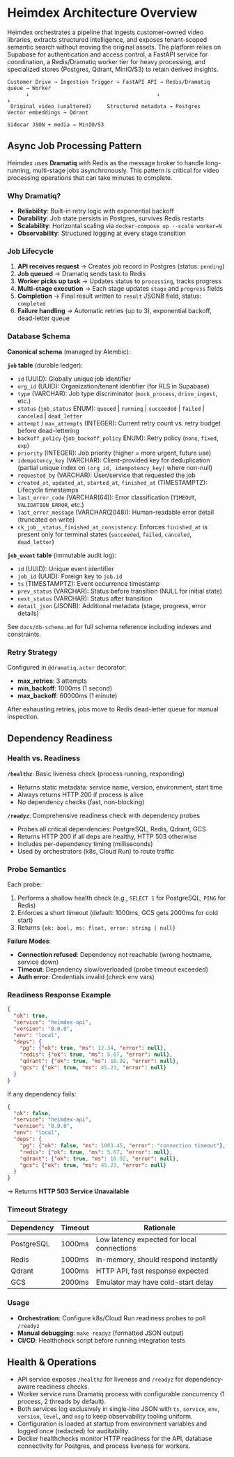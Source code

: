# Heimdex Architecture Overview

Heimdex orchestrates a pipeline that ingests customer-owned video libraries, extracts structured intelligence, and exposes tenant-scoped semantic search without moving the original assets. The platform relies on Supabase for authentication and access control, a FastAPI service for coordination, a Redis/Dramatiq worker tier for heavy processing, and specialized stores (Postgres, Qdrant, MinIO/S3) to retain derived insights.

```
Customer Drive → Ingestion Trigger → FastAPI API → Redis/Dramatiq queue → Worker
      ↓                                         ↓                        ↓
 Original video (unaltered)     Structured metadata → Postgres         Vector embeddings → Qdrant
                                                                  Sidecar JSON + media → MinIO/S3
```

## Async Job Processing Pattern

Heimdex uses **Dramatiq** with Redis as the message broker to handle long-running, multi-stage jobs asynchronously. This pattern is critical for video processing operations that can take minutes to complete.

### Why Dramatiq?

- **Reliability**: Built-in retry logic with exponential backoff
- **Durability**: Job state persists in Postgres, survives Redis restarts
- **Scalability**: Horizontal scaling via `docker-compose up --scale worker=N`
- **Observability**: Structured logging at every stage transition

### Job Lifecycle

1. **API receives request** → Creates job record in Postgres (status: `pending`)
2. **Job queued** → Dramatiq sends task to Redis
3. **Worker picks up task** → Updates status to `processing`, tracks progress
4. **Multi-stage execution** → Each stage updates `stage` and `progress` fields
5. **Completion** → Final result written to `result` JSONB field, status: `completed`
6. **Failure handling** → Automatic retries (up to 3), exponential backoff, dead-letter queue

### Database Schema

**Canonical schema** (managed by Alembic):

**`job` table** (durable ledger):
- `id` (UUID): Globally unique job identifier
- `org_id` (UUID): Organization/tenant identifier (for RLS in Supabase)
- `type` (VARCHAR): Job type discriminator (`mock_process`, `drive_ingest`, etc.)
- `status` (`job_status` ENUM): `queued` | `running` | `succeeded` | `failed` | `canceled` | `dead_letter`
- `attempt` / `max_attempts` (INTEGER): Current retry count vs. retry budget before dead-lettering
- `backoff_policy` (`job_backoff_policy` ENUM): Retry policy (`none`, `fixed`, `exp`)
- `priority` (INTEGER): Job priority (higher = more urgent, future use)
- `idempotency_key` (VARCHAR): Client-provided key for deduplication (partial unique index on `(org_id, idempotency_key)` where non-null)
- `requested_by` (VARCHAR): User/service that requested the job
- `created_at`, `updated_at`, `started_at`, `finished_at` (TIMESTAMPTZ): Lifecycle timestamps
- `last_error_code` (VARCHAR(64)): Error classification (`TIMEOUT`, `VALIDATION_ERROR`, etc.)
- `last_error_message` (VARCHAR(2048)): Human-readable error detail (truncated on write)
- `ck_job__status_finished_at_consistency`: Enforces `finished_at` is present only for terminal states (`succeeded`, `failed`, `canceled`, `dead_letter`)

**`job_event` table** (immutable audit log):
- `id` (UUID): Unique event identifier
- `job_id` (UUID): Foreign key to `job.id`
- `ts` (TIMESTAMPTZ): Event occurrence timestamp
- `prev_status` (VARCHAR): Status before transition (NULL for initial state)
- `next_status` (VARCHAR): Status after transition
- `detail_json` (JSONB): Additional metadata (stage, progress, error details)

See `docs/db-schema.md` for full schema reference including indexes and constraints.

### Retry Strategy

Configured in `@dramatiq.actor` decorator:
- **max_retries**: 3 attempts
- **min_backoff**: 1000ms (1 second)
- **max_backoff**: 60000ms (1 minute)

After exhausting retries, jobs move to Redis dead-letter queue for manual inspection.

## Dependency Readiness

### Health vs. Readiness

**`/healthz`**: Basic liveness check (process running, responding)
- Returns static metadata: service name, version, environment, start time
- Always returns HTTP 200 if process is alive
- No dependency checks (fast, non-blocking)

**`/readyz`**: Comprehensive readiness check with dependency probes
- Probes all critical dependencies: PostgreSQL, Redis, Qdrant, GCS
- Returns HTTP 200 if all deps are healthy, HTTP 503 otherwise
- Includes per-dependency timing (milliseconds)
- Used by orchestrators (k8s, Cloud Run) to route traffic

### Probe Semantics

Each probe:
1. Performs a shallow health check (e.g., `SELECT 1` for PostgreSQL, `PING` for Redis)
2. Enforces a short timeout (default: 1000ms, GCS gets 2000ms for cold start)
3. Returns `{ok: bool, ms: float, error: string | null}`

**Failure Modes**:
- **Connection refused**: Dependency not reachable (wrong hostname, service down)
- **Timeout**: Dependency slow/overloaded (probe timeout exceeded)
- **Auth error**: Credentials invalid (check env vars)

### Readiness Response Example

```json
{
  "ok": true,
  "service": "heimdex-api",
  "version": "0.0.0",
  "env": "local",
  "deps": {
    "pg": {"ok": true, "ms": 12.34, "error": null},
    "redis": {"ok": true, "ms": 5.67, "error": null},
    "qdrant": {"ok": true, "ms": 18.92, "error": null},
    "gcs": {"ok": true, "ms": 45.23, "error": null}
  }
}
```

If any dependency fails:
```json
{
  "ok": false,
  "service": "heimdex-api",
  "version": "0.0.0",
  "env": "local",
  "deps": {
    "pg": {"ok": false, "ms": 1003.45, "error": "connection timeout"},
    "redis": {"ok": true, "ms": 5.67, "error": null},
    "qdrant": {"ok": true, "ms": 18.92, "error": null},
    "gcs": {"ok": true, "ms": 45.23, "error": null}
  }
}
```
→ Returns **HTTP 503 Service Unavailable**

### Timeout Strategy

| Dependency | Timeout | Rationale |
|------------|---------|-----------|
| PostgreSQL | 1000ms | Low latency expected for local connections |
| Redis | 1000ms | In-memory, should respond instantly |
| Qdrant | 1000ms | HTTP API, fast response expected |
| GCS | 2000ms | Emulator may have cold-start delay |

### Usage

- **Orchestration**: Configure k8s/Cloud Run readiness probes to poll `/readyz`
- **Manual debugging**: `make readyz` (formatted JSON output)
- **CI/CD**: Healthcheck script before running integration tests

## Health & Operations

- API service exposes `/healthz` for liveness and `/readyz` for dependency-aware readiness checks.
- Worker service runs Dramatiq process with configurable concurrency (1 process, 2 threads by default).
- Both services log exclusively in single-line JSON with `ts`, `service`, `env`, `version`, `level`, and `msg` to keep observability tooling uniform.
- Configuration is loaded at startup from environment variables and logged once (redacted) for auditability.
- Docker healthchecks monitor HTTP readiness for the API, database connectivity for Postgres, and process liveness for workers.

